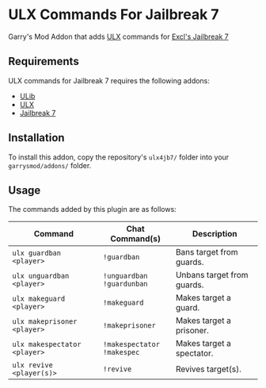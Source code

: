 # ULX Commands For Jailbreak 7
Garry's Mod Addon that adds [ULX](https://github.com/TeamUlysses/ulx) commands for [Excl's Jailbreak 7](https://github.com/kurt-stolle/jailbreak)

## Requirements
ULX commands for Jailbreak 7 requires the following addons:

* [ULib](https://github.com/TeamUlysses/ulib)
* [ULX](https://github.com/TeamUlysses/ulx)
* [Jailbreak 7](https://github.com/kurt-stolle/jailbreak)

## Installation
To install this addon, copy the repository's `ulx4jb7/` folder into your `garrysmod/addons/` folder.

## Usage
The commands added by this plugin are as follows:

| Command                      | Chat Command(s)                   | Description                |
|------------------------------|-----------------------------------|----------------------------|
| `ulx guardban <player>`      | `!guardban`                       | Bans target from guards.   |
| `ulx unguardban <player>`    | `!unguardban` <br> `!guardunban`  | Unbans target from guards. |
| `ulx makeguard <player>`     | `!makeguard`                      | Makes target a guard.      |
| `ulx makeprisoner <player>`  | `!makeprisoner`                   | Makes target a prisoner.   |
| `ulx makespectator <player>` | `!makespectator` <br> `!makespec` | Makes target a spectator.  |
| `ulx revive <player(s)>`     | `!revive`                         | Revives target(s).         |
